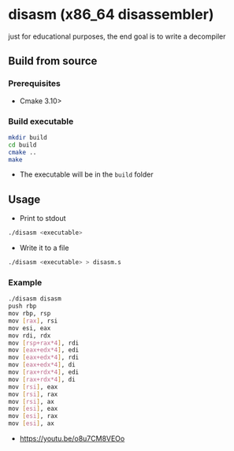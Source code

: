 # disasm (x86_64 disassembler)

just for educational purposes, the end goal is to write a decompiler


## Build from source

### Prerequisites
- Cmake 3.10>

### Build executable

```bash
mkdir build
cd build
cmake ..
make
```

- The executable will be in the `build` folder

## Usage

- Print to stdout
```bash
./disasm <executable>
```

- Write it to a file
```bash
./disasm <executable> > disasm.s
```

### Example

```bash
./disasm disasm
push rbp
mov rbp, rsp
mov [rax], rsi
mov esi, eax
mov rdi, rdx
mov [rsp+rax*4], rdi
mov [eax+edx*4], edi
mov [eax+edx*4], rdi
mov [eax+edx*4], di
mov [rax+rdx*4], edi
mov [rax+rdx*4], di
mov [rsi], eax
mov [rsi], rax
mov [rsi], ax
mov [esi], eax
mov [esi], rax
mov [esi], ax
```
- https://youtu.be/o8u7CM8VEOo 

